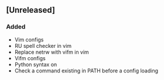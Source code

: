 ## [Unreleased]

### Added
- Vim configs
- RU spell checker in vim
- Replace netrw with vifm in vim
- Vifm configs
- Python syntax on
- Check a command existing in PATH before a config loading
